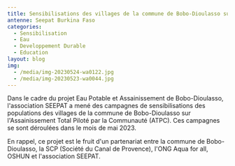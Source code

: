 ```yaml
---
title: Sensibilisations des villages de la commune de Bobo-Dioulasso sur l'ATPC
antenne: Seepat Burkina Faso
categories:
  - Sensibilisation
  - Eau
  - Developpement Durable
  - Education
layout: blog
img:
  - /media/img-20230524-wa0122.jpg
  - /media/img-20230523-wa0044.jpg
---
```

D﻿ans le cadre du projet Eau Potable et Assainissement de Bobo-Dioulasso, l'association SEEPAT a mené des campagnes de sensibilisations des populations des villages de la commune de Bobo-Dioulasso sur l'Assainissement Total Piloté par la Communauté (ATPC). Ces campagnes se sont déroulées dans le mois de mai 2023.

E﻿n rappel, ce projet est le fruit d'un partenariat entre la commune de Bobo-Dioulasso, la SCP (Société du Canal de Provence), l'ONG Aqua for all, OSHUN et l'association SEEPAT.
